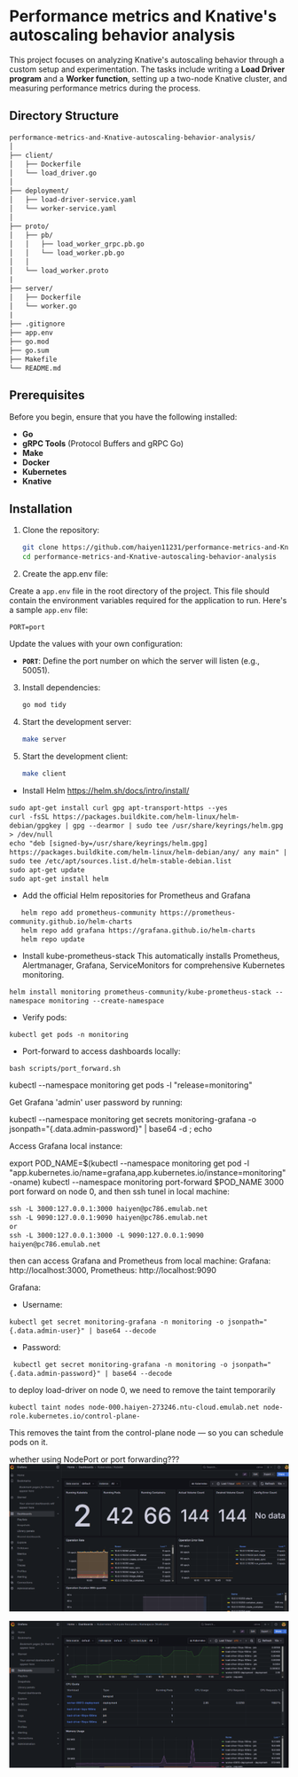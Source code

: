 # Performance metrics and Knative's autoscaling behavior analysis

This project focuses on analyzing Knative's autoscaling behavior through a custom setup and experimentation. The tasks include writing a **Load Driver program** and a **Worker function**, setting up a two-node Knative cluster, and measuring performance metrics during the process.

## Directory Structure

```plaintext
performance-metrics-and-Knative-autoscaling-behavior-analysis/
│
├── client/
│   ├── Dockerfile
│   └── load_driver.go
│
├── deployment/
│   ├── load-driver-service.yaml
│   └── worker-service.yaml
│
├── proto/
│   ├── pb/
│   │   ├── load_worker_grpc.pb.go
│   │   └── load_worker.pb.go
│   │
│   └── load_worker.proto
|
├── server/
│   ├── Dockerfile
│   └── worker.go
|
├── .gitignore
├── app.env
├── go.mod
├── go.sum
├── Makefile
└── README.md
```

## Prerequisites

Before you begin, ensure that you have the following installed:

- **Go**
- **gRPC Tools** (Protocol Buffers and gRPC Go)
- **Make**
- **Docker**
- **Kubernetes**
- **Knative**

## Installation

1. Clone the repository:

   ```bash
   git clone https://github.com/haiyen11231/performance-metrics-and-Knative-autoscaling-behavior-analysis.git
   cd performance-metrics-and-Knative-autoscaling-behavior-analysis
   ```

2. Create the app.env file:

Create a `app.env` file in the root directory of the project. This file should contain the environment variables required for the application to run. Here's a sample `app.env` file:

```env
PORT=port
```

Update the values with your own configuration:

- **`PORT`**: Define the port number on which the server will listen (e.g., 50051).

3. Install dependencies:

   ```bash
   go mod tidy
   ```

4. Start the development server:

   ```bash
   make server
   ```

5. Start the development client:

   ```bash
   make client
   ```

- Install Helm
  https://helm.sh/docs/intro/install/

```
sudo apt-get install curl gpg apt-transport-https --yes
curl -fsSL https://packages.buildkite.com/helm-linux/helm-debian/gpgkey | gpg --dearmor | sudo tee /usr/share/keyrings/helm.gpg > /dev/null
echo "deb [signed-by=/usr/share/keyrings/helm.gpg] https://packages.buildkite.com/helm-linux/helm-debian/any/ any main" | sudo tee /etc/apt/sources.list.d/helm-stable-debian.list
sudo apt-get update
sudo apt-get install helm
```

- Add the official Helm repositories for Prometheus and Grafana

```
   helm repo add prometheus-community https://prometheus-community.github.io/helm-charts
   helm repo add grafana https://grafana.github.io/helm-charts
   helm repo update
```

- Install kube-prometheus-stack
  This automatically installs Prometheus, Alertmanager, Grafana, ServiceMonitors for comprehensive Kubernetes monitoring.

```
helm install monitoring prometheus-community/kube-prometheus-stack --namespace monitoring --create-namespace
```

- Verify pods:

```
kubectl get pods -n monitoring
```

- Port-forward to access dashboards locally:

```
bash scripts/port_forward.sh
```

kubectl --namespace monitoring get pods -l "release=monitoring"

Get Grafana 'admin' user password by running:

kubectl --namespace monitoring get secrets monitoring-grafana -o jsonpath="{.data.admin-password}" | base64 -d ; echo

Access Grafana local instance:

export POD_NAME=$(kubectl --namespace monitoring get pod -l "app.kubernetes.io/name=grafana,app.kubernetes.io/instance=monitoring" -oname)
kubectl --namespace monitoring port-forward $POD_NAME 3000
port forward on node 0, and then ssh tunel in local machine:

```
ssh -L 3000:127.0.0.1:3000 haiyen@pc786.emulab.net
ssh -L 9090:127.0.0.1:9090 haiyen@pc786.emulab.net
or
ssh -L 3000:127.0.0.1:3000 -L 9090:127.0.0.1:9090 haiyen@pc786.emulab.net
```

then can access Grafana and Prometheus from local machine: Grafana: http://localhost:3000, Prometheus: http://localhost:9090

Grafana:

- Username:

```
kubectl get secret monitoring-grafana -n monitoring -o jsonpath="{.data.admin-user}" | base64 --decode
```

- Password:

```
 kubectl get secret monitoring-grafana -n monitoring -o jsonpath="{.data.admin-password}" | base64 --decode
```

to deploy load-driver on node 0, we need to remove the taint temporarily

```
kubectl taint nodes node-000.haiyen-273246.ntu-cloud.emulab.net node-role.kubernetes.io/control-plane-
```

This removes the taint from the control-plane node — so you can schedule pods on it.

whether using NodePort or port forwarding???
![alt text](image.png)

![alt text](image-1.png)
